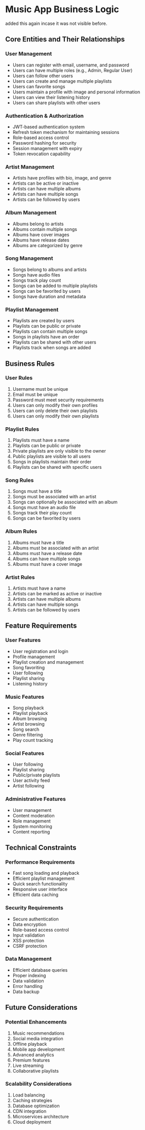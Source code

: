 # Music App Business Logic

added this again incase it was not visible before.

## Core Entities and Their Relationships

### User Management
- Users can register with email, username, and password
- Users can have multiple roles (e.g., Admin, Regular User)
- Users can follow other users
- Users can create and manage multiple playlists
- Users can favorite songs
- Users maintain a profile with image and personal information
- Users can view their listening history
- Users can share playlists with other users

### Authentication & Authorization
- JWT-based authentication system
- Refresh token mechanism for maintaining sessions
- Role-based access control
- Password hashing for security
- Session management with expiry
- Token revocation capability

### Artist Management
- Artists have profiles with bio, image, and genre
- Artists can be active or inactive
- Artists can have multiple albums
- Artists can have multiple songs
- Artists can be followed by users

### Album Management
- Albums belong to artists
- Albums contain multiple songs
- Albums have cover images
- Albums have release dates
- Albums are categorized by genre

### Song Management
- Songs belong to albums and artists
- Songs have audio files
- Songs track play count
- Songs can be added to multiple playlists
- Songs can be favorited by users
- Songs have duration and metadata

### Playlist Management
- Playlists are created by users
- Playlists can be public or private
- Playlists can contain multiple songs
- Songs in playlists have an order
- Playlists can be shared with other users
- Playlists track when songs are added

## Business Rules

### User Rules
1. Username must be unique
2. Email must be unique
3. Password must meet security requirements
4. Users can only modify their own profiles
5. Users can only delete their own playlists
6. Users can only modify their own playlists

### Playlist Rules
1. Playlists must have a name
2. Playlists can be public or private
3. Private playlists are only visible to the owner
4. Public playlists are visible to all users
5. Songs in playlists maintain their order
6. Playlists can be shared with specific users

### Song Rules
1. Songs must have a title
2. Songs must be associated with an artist
3. Songs can optionally be associated with an album
4. Songs must have an audio file
5. Songs track their play count
6. Songs can be favorited by users

### Album Rules
1. Albums must have a title
2. Albums must be associated with an artist
3. Albums must have a release date
4. Albums can have multiple songs
5. Albums must have a cover image

### Artist Rules
1. Artists must have a name
2. Artists can be marked as active or inactive
3. Artists can have multiple albums
4. Artists can have multiple songs
5. Artists can be followed by users

## Feature Requirements

### User Features
- User registration and login
- Profile management
- Playlist creation and management
- Song favoriting
- User following
- Playlist sharing
- Listening history

### Music Features
- Song playback
- Playlist playback
- Album browsing
- Artist browsing
- Song search
- Genre filtering
- Play count tracking

### Social Features
- User following
- Playlist sharing
- Public/private playlists
- User activity feed
- Artist following

### Administrative Features
- User management
- Content moderation
- Role management
- System monitoring
- Content reporting

## Technical Constraints

### Performance Requirements
- Fast song loading and playback
- Efficient playlist management
- Quick search functionality
- Responsive user interface
- Efficient data caching

### Security Requirements
- Secure authentication
- Data encryption
- Role-based access control
- Input validation
- XSS protection
- CSRF protection

### Data Management
- Efficient database queries
- Proper indexing
- Data validation
- Error handling
- Data backup

## Future Considerations

### Potential Enhancements
1. Music recommendations
2. Social media integration
3. Offline playback
4. Mobile app development
5. Advanced analytics
6. Premium features
7. Live streaming
8. Collaborative playlists

### Scalability Considerations
1. Load balancing
2. Caching strategies
3. Database optimization
4. CDN integration
5. Microservices architecture
6. Cloud deployment 